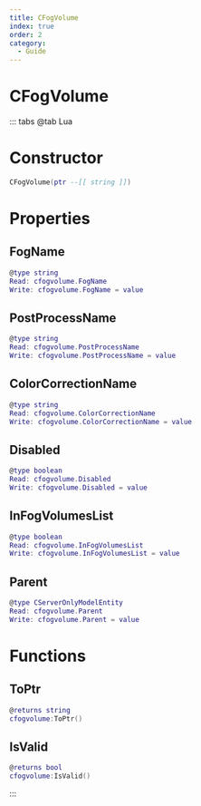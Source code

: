 ```yaml
---
title: CFogVolume
index: true
order: 2
category:
  - Guide
---
```


# CFogVolume

::: tabs
@tab Lua
# Constructor
```lua
CFogVolume(ptr --[[ string ]])
```
# Properties
## FogName 
```lua
@type string
Read: cfogvolume.FogName
Write: cfogvolume.FogName = value
```
## PostProcessName 
```lua
@type string
Read: cfogvolume.PostProcessName
Write: cfogvolume.PostProcessName = value
```
## ColorCorrectionName 
```lua
@type string
Read: cfogvolume.ColorCorrectionName
Write: cfogvolume.ColorCorrectionName = value
```
## Disabled 
```lua
@type boolean
Read: cfogvolume.Disabled
Write: cfogvolume.Disabled = value
```
## InFogVolumesList 
```lua
@type boolean
Read: cfogvolume.InFogVolumesList
Write: cfogvolume.InFogVolumesList = value
```
## Parent 
```lua
@type CServerOnlyModelEntity
Read: cfogvolume.Parent
Write: cfogvolume.Parent = value
```
# Functions
## ToPtr
```lua
@returns string
cfogvolume:ToPtr()
```
## IsValid
```lua
@returns bool
cfogvolume:IsValid()
```

:::